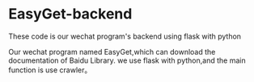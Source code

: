 # EasyGet-backend
These code is our wechat program's backend using flask with python

Our wechat program named EasyGet,which can download the documentation of Baidu Library.
we use flask with python,and the main function is use  crawler。


